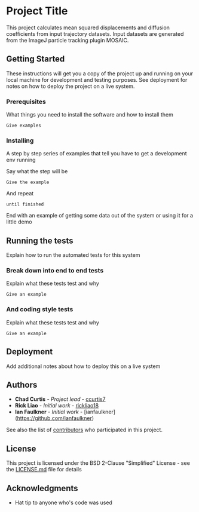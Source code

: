 # Project Title

This project calculates mean squared displacements and diffusion coefficients from
input trajectory datasets.  Input datasets are generated from the ImageJ particle
tracking plugin MOSAIC.

## Getting Started

These instructions will get you a copy of the project up and running on your local machine for development and testing purposes. See deployment for notes on how to deploy the project on a live system.

### Prerequisites

What things you need to install the software and how to install them

```
Give examples
```

### Installing

A step by step series of examples that tell you have to get a development env running

Say what the step will be

```
Give the example
```

And repeat

```
until finished
```

End with an example of getting some data out of the system or using it for a little demo

## Running the tests

Explain how to run the automated tests for this system

### Break down into end to end tests

Explain what these tests test and why

```
Give an example
```

### And coding style tests

Explain what these tests test and why

```
Give an example
```

## Deployment

Add additional notes about how to deploy this on a live system

## Authors

* **Chad Curtis** - *Project lead* - [ccurtis7](https://github.com/ccurtis7)
* **Rick Liao** - *Initial work* - [rickliao18](https://github.com/rickliao18)
* **Ian Faulkner** - *Initial work* - [ianfaulkner] (https://github.com/ianfaulkner)

See also the list of [contributors](https://github.com/ccurtis7/brain_diffusion/graphs/contributors) who participated in this project.

## License

This project is licensed under the BSD 2-Clause "Simplified" License - see the [LICENSE.md](LICENSE.md) file for details

## Acknowledgments

* Hat tip to anyone who's code was used
